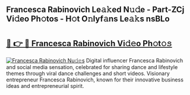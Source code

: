 ## Francesca Rabinovich Le𝚊𝚔ed N𝚞𝚍e - Part-ZCj Vi𝚍eo Ph𝚘tos - H𝚘t O𝚗lyf𝚊ns Le𝚊𝚔s nsBLo

# <h2><a href="http://hf8kt04.feru.top/?c=Francesca+Rabinovich">🔗 👉 🔴 Francesca Rabinovich Vi𝚍𝚎o Ph𝚘t𝚘𝚜</a></h2>

[![Francesca Rabinovich Nu𝚍𝚎s](https://i.imgur.com/0TWrTi3.gif)](http://hf8kt04.feru.top/?c=Francesca+Rabinovich)
Digital influencer Francesca Rabinovich and social media sensation, celebrated for sharing dance and lifestyle themes through viral dance challenges and short videos. Visionary entrepreneur Francesca Rabinovich, known for their innovative business ideas and entrepreneurial spirit. 
